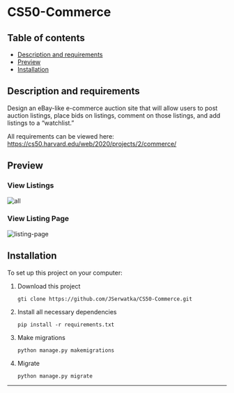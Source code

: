 # CS50-Commerce

## Table of contents
- [Description and requirements](#description-and-requirements)
- [Preview](#preview)
- [Installation](#installation)

## Description and requirements
Design an eBay-like e-commerce auction site that will allow users to post auction listings, place bids on listings, comment on those listings, and add listings to a “watchlist.”

All requirements can be viewed here: https://cs50.harvard.edu/web/2020/projects/2/commerce/


## Preview
### View Listings
![all](https://user-images.githubusercontent.com/33938646/126637562-180a7695-5a0a-4811-85dc-d99fc2fc46ff.gif)

### View Listing Page
![listing-page](https://user-images.githubusercontent.com/33938646/126637572-fb34d5e8-d5f5-4e95-b54e-0c58ee6344fe.gif)

## Installation
To set up this project on your computer:
1. Download this project
    ```
    gti clone https://github.com/JSerwatka/CS50-Commerce.git
    ```
2. Install all necessary dependencies
    ```
    pip install -r requirements.txt
    ```
3. Make migrations
    ```
    python manage.py makemigrations
    ```
4. Migrate
    ```
    python manage.py migrate
    ```

---

